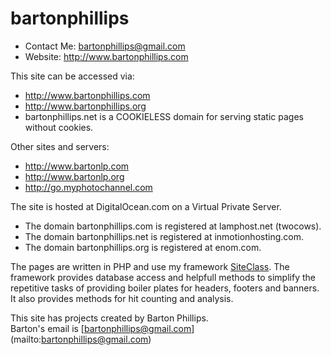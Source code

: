 # bartonphillips

* Contact Me: bartonphillips@gmail.com  
* Website: http://www.bartonphillips.com  

This site can be accessed via:
* http://www.bartonphillips.com
* http://www.bartonphillips.org
* bartonphillips.net is a COOKIELESS domain for serving static pages without cookies.

Other sites and servers:
* http://www.bartonlp.com
* http://www.bartonlp.org
* http://go.myphotochannel.com

The site is hosted at DigitalOcean.com on a Virtual Private Server.  
* The domain bartonphillips.com is registered at lamphost.net (twocows).
* The domain bartonphillips.net is registered at inmotionhosting.com.
* The domain bartonphillips.org is registered at enom.com.

The pages are written in PHP and use my framework [SiteClass](https://github.com/bartonlp/site-class).
The framework provides database access and helpfull methods to simplify the repetitive tasks of providing boiler plates for headers, footers and banners. It also provides methods for hit counting and analysis.

This site has projects created by Barton Phillips.  
Barton's email is [bartonphillips@gmail.com] (mailto:bartonphillips@gmail.com)

